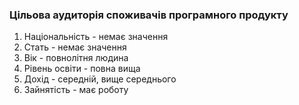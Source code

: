 ### Цільова аудиторія споживачів програмного продукту

<ol>
  <li>Національність - немає значення</li>
  <li>Стать - немає значення</li>
  <li>Вік - повнолітня людина</li>
  <li>Рівень освіти - повна вища</li>
  <li>Дохід - середній, вище середнього</li>
  <li>Зайнятість - має роботу</li>
</ol>

